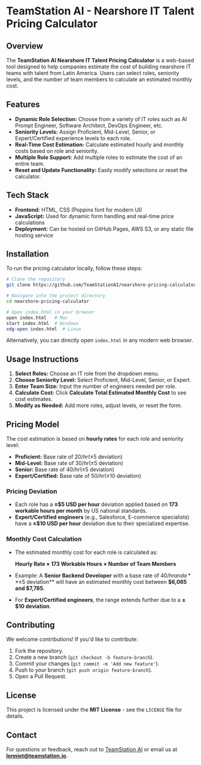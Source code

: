 # TeamStation AI - Nearshore IT Talent Pricing Calculator

## Overview
The **TeamStation AI Nearshore IT Talent Pricing Calculator** is a web-based tool designed to help companies estimate the cost of building nearshore IT teams with talent from Latin America. Users can select roles, seniority levels, and the number of team members to calculate an estimated monthly cost.

## Features
- **Dynamic Role Selection:** Choose from a variety of IT roles such as AI Prompt Engineer, Software Architect, DevOps Engineer, etc.
- **Seniority Levels:** Assign Proficient, Mid-Level, Senior, or Expert/Certified experience levels to each role.
- **Real-Time Cost Estimation:** Calculate estimated hourly and monthly costs based on role and seniority.
- **Multiple Role Support:** Add multiple roles to estimate the cost of an entire team.
- **Reset and Update Functionality:** Easily modify selections or reset the calculator.

## Tech Stack
- **Frontend:** HTML, CSS (Poppins font for modern UI)
- **JavaScript:** Used for dynamic form handling and real-time price calculations
- **Deployment:** Can be hosted on GitHub Pages, AWS S3, or any static file hosting service

## Installation
To run the pricing calculator locally, follow these steps:

```bash
# Clone the repository
git clone https://github.com/TeamStationAI/nearshore-pricing-calculator.git

# Navigate into the project directory
cd nearshore-pricing-calculator

# Open index.html in your browser
open index.html   # Mac
start index.html  # Windows
xdg-open index.html  # Linux
```

Alternatively, you can directly open `index.html` in any modern web browser.

## Usage Instructions
1. **Select Roles:** Choose an IT role from the dropdown menu.
2. **Choose Seniority Level:** Select Proficient, Mid-Level, Senior, or Expert.
3. **Enter Team Size:** Input the number of engineers needed per role.
4. **Calculate Cost:** Click **Calculate Total Estimated Monthly Cost** to see cost estimates.
5. **Modify as Needed:** Add more roles, adjust levels, or reset the form.

## Pricing Model
The cost estimation is based on **hourly rates** for each role and seniority level:
- **Proficient:** Base rate of $20/hr (±$5 deviation)
- **Mid-Level:** Base rate of $30/hr (±$5 deviation)
- **Senior:** Base rate of $40/hr (±$5 deviation)
- **Expert/Certified:** Base rate of $50/hr (±$10 deviation)

### Pricing Deviation
- Each role has a **±$5 USD per hour** deviation applied based on **173 workable hours per month** by US national standards.
- **Expert/Certified engineers** (e.g., Salesforce, E-commerce specialists) have a **±$10 USD per hour** deviation due to their specialized expertise.

### Monthly Cost Calculation
- The estimated monthly cost for each role is calculated as:
  
  **Hourly Rate × 173 Workable Hours × Number of Team Members**
  
- Example: A **Senior Backend Developer** with a base rate of $40/hr and a **±$5 deviation** will have an estimated monthly cost between **$6,065 and $7,785**.
- For **Expert/Certified engineers**, the range extends further due to a **±$10 deviation**.

## Contributing
We welcome contributions! If you'd like to contribute:
1. Fork the repository.
2. Create a new branch (`git checkout -b feature-branch`).
3. Commit your changes (`git commit -m 'Add new feature'`).
4. Push to your branch (`git push origin feature-branch`).
5. Open a Pull Request.

## License
This project is licensed under the **MIT License** - see the `LICENSE` file for details.


## Contact
For questions or feedback, reach out to [TeamStation AI](https://www.teamstation.dev) or email us at **lonniet@teamstation.io**.
